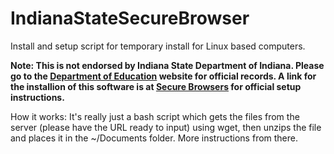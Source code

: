 # IndianaStateSecureBrowser
Install and setup script for temporary install for Linux based computers.

<b>Note: This is not endorsed by Indiana State Department of Indiana. Please go to the <a href="https://www.doe.in.gov/">Department of Education</a> website for official records. A link for the installion of this software is at <a href="https://indiana.portal.airast.org/secure-browsers.stml">Secure Browsers</a> for official setup instructions.</b>

How it works:
  It's really just a bash script which gets the files from the server (please have the URL ready to input) using wget, then unzips the file and places it in the ~/Documents folder. More instructions from there. 

